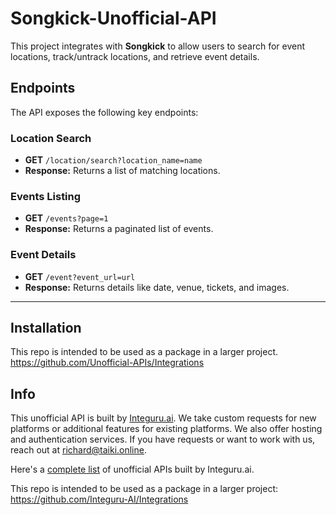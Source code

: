 # Songkick-Unofficial-API
This project integrates with **Songkick** to allow users to search for event locations, track/untrack locations, and retrieve event details.  

## **Endpoints**  
The API exposes the following key endpoints:  

### **Location Search**  
- **GET** `/location/search?location_name=name`  
- **Response:** Returns a list of matching locations.  

### **Events Listing**  
- **GET** `/events?page=1`  
- **Response:** Returns a paginated list of events.  

### **Event Details**  
- **GET** `/event?event_url=url`  
- **Response:** Returns details like date, venue, tickets, and images.  

---

## Installation
This repo is intended to be used as a package in a larger project. https://github.com/Unofficial-APIs/Integrations

## Info
This unofficial API is built by [Integuru.ai](https://integuru.ai/). We take custom requests for new platforms or additional features for existing platforms. We also offer hosting and authentication services. If you have requests or want to work with us, reach out at richard@taiki.online.

Here's a [complete list](https://github.com/Integuru-AI/APIs-by-Integuru) of unofficial APIs built by Integuru.ai.

This repo is intended to be used as a package in a larger project: https://github.com/Integuru-AI/Integrations

